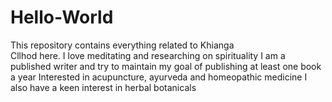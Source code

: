 # Hello-World
This repository contains everything related to Khianga  
Cllhod here. I love meditating and researching on spirituality
I am a published writer and try to maintain my goal of publishing at least one book a year
Interested in acupuncture, ayurveda and homeopathic medicine
I also have a keen interest in herbal botanicals
